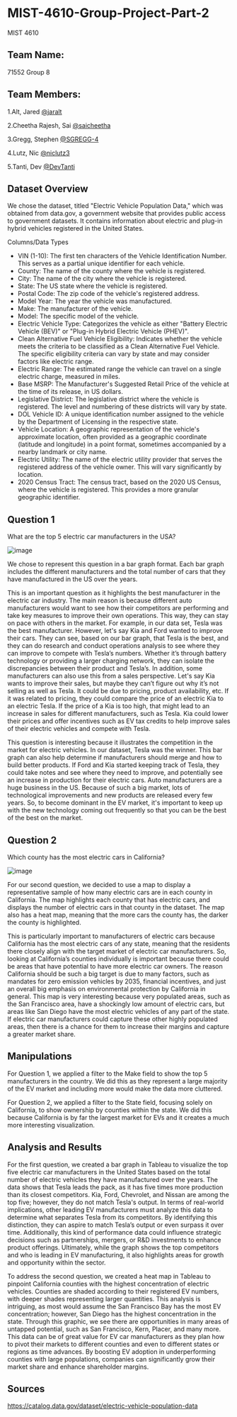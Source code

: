 # MIST-4610-Group-Project-Part-2
MIST 4610

## Team Name: 
71552 Group 8

## Team Members:
1.Alt, Jared [@jaralt](https://github.com/jaralt/Mist-4610-Group-Project-Part-2)

2.Cheetha Rajesh, Sai [@saicheetha](https://github.com/saicheetha/MIST-4610-Group-Project-Part-2)

3.Gregg, Stephen [@SGREGG-4](https://github.com/SGREGG-4/Group-Project-2)

4.Lutz, Nic [@niclutz3](https://github.com/niclutz3/MIST-4610-Group-Project-Part-2)

5.Tanti, Dev [@DevTanti](https://github.com/DevTanti/MIST-4610-Group-Project-Part-2/tree/main)

## Dataset Overview

We chose the dataset, titled "Electric Vehicle Population Data," which was obtained from data.gov,
a government website that provides public access to government datasets. It contains information
about electric and plug-in hybrid vehicles registered in the United States. 

Columns/Data Types
- VIN (1-10): The first ten characters of the Vehicle Identification Number. This
serves as a partial unique identifier for each vehicle.
- County: The name of the county where the vehicle is registered.
- City: The name of the city where the vehicle is registered.
- State: The US state where the vehicle is registered.
- Postal Code: The zip code of the vehicle's registered address.
- Model Year: The year the vehicle was manufactured.
- Make: The manufacturer of the vehicle.
- Model: The specific model of the vehicle.
- Electric Vehicle Type: Categorizes the vehicle as either "Battery Electric Vehicle
(BEV)" or "Plug-in Hybrid Electric Vehicle (PHEV)".
- Clean Alternative Fuel Vehicle Eligibility: Indicates whether the vehicle
meets the criteria to be classified as a Clean Alternative Fuel Vehicle. The specific
eligibility criteria can vary by state and may consider factors like electric range. 
- Electric Range: The estimated range the vehicle can travel on a single
electric charge, measured in miles. 
- Base MSRP: The Manufacturer's Suggested Retail Price of the vehicle at the
time of its release, in US dollars.
- Legislative District: The legislative district where the vehicle is registered.
The level and numbering of these districts will vary by state.
- DOL Vehicle ID: A unique identification number assigned to the vehicle by the
Department of Licensing in the respective state.
- Vehicle Location: A geographic representation of the vehicle's approximate location,
often provided as a geographic coordinate (latitude and longitude) in a point format,
sometimes accompanied by a nearby landmark or city name.
- Electric Utility: The name of the electric utility provider that serves the registered
address of the vehicle owner. This will vary significantly by location.
- 2020 Census Tract: The census tract, based on the 2020 US Census, where
the vehicle is registered. This provides a more granular geographic identifier.

## Question 1
What are the top 5 electric car manufacturers in the USA?

![image](https://github.com/user-attachments/assets/62e2e37f-367d-41a1-ba5c-ba4178ba7abb)

We chose to represent this question in a bar graph format. Each bar graph includes the different manufacturers and the total number of cars that they have manufactured in the US over the years.

This is an important question as it highlights the best manufacturer in the electric car industry. The main reason is because different auto manufacturers would want to see how their competitors are performing and take key measures to improve their own operations. This way, they can stay on pace with others in the market. For example, in our data set, Tesla was the best manufacturer. However, let's say Kia and Ford wanted to improve their cars. They can see, based on our bar graph, that Tesla is the best, and they can do research and conduct operations analysis to see where they can improve to compete with Tesla’s numbers. Whether it’s through battery technology or providing a larger charging network, they can isolate the discrepancies between their product and Tesla’s. In addition, some manufacturers can also use this from a sales perspective. Let's say Kia wants to improve their sales, but maybe they can’t figure out why it’s not selling as well as Tesla. It could be due to pricing, product availability, etc. If it was related to pricing, they could compare the price of an electric Kia to an electric Tesla. If the price of a Kia is too high, that might lead to an increase in sales for different manufacturers, such as Tesla. Kia could lower their prices and offer incentives such as EV tax credits to help improve sales of their electric vehicles and compete with Tesla.  

This question is interesting because it illustrates the competition in the market for electric vehicles. In our dataset, Tesla was the winner. This bar graph can also help determine if manufacturers should merge and how to build better products. If Ford and Kia started keeping track of Tesla, they could take notes and see where they need to improve, and potentially see an increase in production for their electric cars. Auto manufacturers are a huge business in the US. Because of such a big market, lots of technological improvements and new products are released every few years. So, to become dominant in the EV market, it's important to keep up with the new technology coming out frequently so that you can be the best of the best on the market.   

## Question 2
Which county has the most electric cars in California?

![image](https://github.com/user-attachments/assets/281156ef-797c-4d3c-af5a-d2f375775bbc)

For our second question, we decided to use a map to display a representative sample of how many electric cars are in each county in California. The map highlights each county that has electric cars, and displays the number of electric cars in that county in the dataset. The map also has a heat map, meaning that the more cars the county has, the darker the county is highlighted. 

This is particularly important to manufacturers of electric cars because California has the most electric cars of any state, meaning that the residents there closely align with the target market of electric car manufacturers. So, looking at California’s counties individually is important because there could be areas that have potential to have more electric car owners. The reason California should be such a big target is due to many factors, such as mandates for zero emission vehicles by 2035, financial incentives, and just an overall big emphasis on environmental protection by California in general. This map is very interesting because very populated areas, such as the San Francisco area, have a shockingly low amount of electric cars, but areas like San Diego have the most electric vehicles of any part of the state. If electric car manufacturers could capture these other highly populated areas, then there is a chance for them to increase their margins and capture a greater market share.


## Manipulations

For Question 1, we applied a filter to the Make field to show the top 5 manufacturers in the country. We did this as they represent a large majority of the EV market and including more would make the data more cluttered. 

For Question 2, we applied a filter to the State field, focusing solely on California, to show ownership by counties within the state. We did this because California is by far the largest market for EVs and it creates a much more interesting visualization.

## Analysis and Results

For the first question, we created a bar graph in Tableau to visualize the top five electric car manufacturers in the United States based on the total number of electric vehicles they have manufactured over the years. The data shows that Tesla leads the pack, as it has five times more production than its closest competitors. Kia, Ford, Chevrolet, and Nissan are among the top five; however, they do not match Tesla's output. In terms of real-world implications, other leading EV manufacturers must analyze this data to determine what separates Tesla from its competitors. By identifying this distinction, they can aspire to match Tesla’s output or even surpass it over time. Additionally, this kind of performance data could influence strategic decisions such as partnerships, mergers, or R&D investments to enhance product offerings. Ultimately, while the graph shows the top competitors and who is leading in EV manufacturing, it also highlights areas for growth and opportunity within the sector. 

To address the second question, we created a heat map in Tableau to pinpoint California counties with the highest concentration of electric vehicles. Counties are shaded according to their registered EV numbers, with deeper shades representing larger quantities. This analysis is intriguing, as most would assume the San Francisco Bay has the most EV concentration; however, San Diego has the highest concentration in the state. Through this graphic, we see there are opportunities in many areas of untapped potential, such as San Francisco, Kern, Placer, and many more. This data can be of great value for EV car manufacturers as they plan how to pivot their markets to different counties and even to different states or regions as time advances. By boosting EV adoption in underperforming counties with large populations, companies can significantly grow their market share and enhance shareholder margins. 

## Sources

https://catalog.data.gov/dataset/electric-vehicle-population-data

